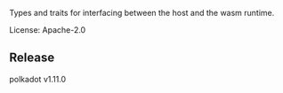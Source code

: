 Types and traits for interfacing between the host and the wasm runtime.

License: Apache-2.0


## Release

polkadot v1.11.0
